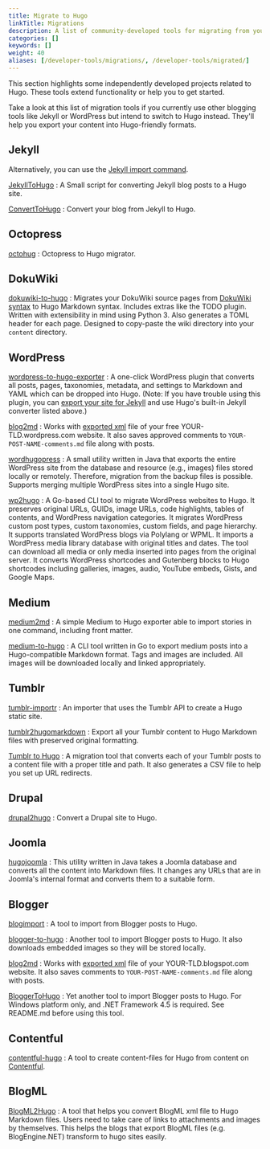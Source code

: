 ```yaml
---
title: Migrate to Hugo
linkTitle: Migrations
description: A list of community-developed tools for migrating from your existing static site generator or content management system to Hugo.
categories: []
keywords: []
weight: 40
aliases: [/developer-tools/migrations/, /developer-tools/migrated/]
---
```


This section highlights some independently developed projects related to Hugo. These tools extend functionality or help you to get started.

Take a look at this list of migration tools if you currently use other blogging tools like Jekyll or WordPress but intend to switch to Hugo instead. They'll help you export your content into Hugo-friendly formats.

## Jekyll

Alternatively, you can use the [Jekyll import command](/docs/reference/commands/hugo_import_jekyll/).

[JekyllToHugo](https://github.com/fredrikloch/JekyllToHugo)
: A Small script for converting Jekyll blog posts to a Hugo site.

[ConvertToHugo](https://github.com/coderzh/ConvertToHugo)
: Convert your blog from Jekyll to Hugo.

## Octopress

[octohug](https://github.com/codebrane/octohug)
: Octopress to Hugo migrator.

## DokuWiki

[dokuwiki-to-hugo](https://github.com/wgroeneveld/dokuwiki-to-hugo)
: Migrates your DokuWiki source pages from [DokuWiki syntax](https://www.dokuwiki.org/wiki:syntax) to Hugo Markdown syntax. Includes extras like the TODO plugin. Written with extensibility in mind using Python 3. Also generates a TOML header for each page. Designed to copy-paste the wiki directory into your `content` directory.

## WordPress

[wordpress-to-hugo-exporter](https://github.com/SchumacherFM/wordpress-to-hugo-exporter)
: A one-click WordPress plugin that converts all posts, pages, taxonomies, metadata, and settings to Markdown and YAML which can be dropped into Hugo. (Note: If you have trouble using this plugin, you can [export your site for Jekyll](https://wordpress.org/plugins/jekyll-exporter/) and use Hugo's built-in Jekyll converter listed above.)

[blog2md](https://github.com/palaniraja/blog2md)
: Works with [exported xml](https://en.support.wordpress.com/export/) file of your free YOUR-TLD.wordpress.com website. It also saves approved comments to `YOUR-POST-NAME-comments.md` file along with posts.

[wordhugopress](https://github.com/nantipov/wordhugopress)
: A small utility written in Java that exports the entire WordPress site from the database and resource (e.g., images) files stored locally or remotely. Therefore, migration from the backup files is possible. Supports merging multiple WordPress sites into a single Hugo site.

[wp2hugo](https://github.com/ashishb/wp2hugo)
: A Go-based CLI tool to migrate WordPress websites to Hugo. It preserves original URLs, GUIDs, image URLs, code highlights, tables of contents, and WordPress navigation categories. It migrates WordPress custom post types, custom taxonomies, custom fields, and page hierarchy. It supports translated WordPress blogs via Polylang or WPML. It imports a WordPress media library database with original titles and dates. The tool can download all media or only media inserted into pages from the original server. It converts WordPress shortcodes and Gutenberg blocks to Hugo shortcodes including galleries, images, audio, YouTube embeds, Gists, and Google Maps.

## Medium

[medium2md](https://github.com/gautamdhameja/medium-2-md)
: A simple Medium to Hugo exporter able to import stories in one command, including front matter.

[medium-to-hugo](https://github.com/bgadrian/medium-to-hugo)
: A CLI tool written in Go to export medium posts into a Hugo-compatible Markdown format. Tags and images are included. All images will be downloaded locally and linked appropriately.

## Tumblr

[tumblr-importr](https://github.com/carlmjohnson/tumblr-importr)
: An importer that uses the Tumblr API to create a Hugo static site.

[tumblr2hugomarkdown](https://github.com/Wysie/tumblr2hugomarkdown)
: Export all your Tumblr content to Hugo Markdown files with preserved original formatting.

[Tumblr to Hugo](https://github.com/jipiboily/tumblr-to-hugo)
: A migration tool that converts each of your Tumblr posts to a content file with a proper title and path. It also generates a CSV file to help you set up URL redirects.

## Drupal

[drupal2hugo](https://github.com/danapsimer/drupal2hugo)
: Convert a Drupal site to Hugo.

## Joomla

[hugojoomla](https://github.com/davetcc/hugojoomla)
: This utility written in Java takes a Joomla database and converts all the content into Markdown files. It changes any URLs that are in Joomla's internal format and converts them to a suitable form.

## Blogger

[blogimport](https://github.com/natefinch/blogimport)
: A tool to import from Blogger posts to Hugo.

[blogger-to-hugo](https://pypi.org/project/blogger-to-hugo/)
: Another tool to import Blogger posts to Hugo. It also downloads embedded images so they will be stored locally.

[blog2md](https://github.com/palaniraja/blog2md)
: Works with [exported xml](https://support.google.com/blogger/answer/41387?hl=en) file of your YOUR-TLD.blogspot.com website. It also saves comments to `YOUR-POST-NAME-comments.md` file along with posts.

[BloggerToHugo](https://github.com/huanlin/blogger-to-hugo)
: Yet another tool to import Blogger posts to Hugo. For Windows platform only, and .NET Framework 4.5 is required. See README.md before using this tool.

## Contentful

[contentful-hugo](https://github.com/ModiiMedia/contentful-hugo)
: A tool to create content-files for Hugo from content on [Contentful](https://www.contentful.com/).

## BlogML

[BlogML2Hugo](https://github.com/jijiechen/BlogML2Hugo)
: A tool that helps you convert BlogML xml file to Hugo Markdown files. Users need to take care of links to attachments and images by themselves. This helps the blogs that export BlogML files (e.g. BlogEngine.NET) transform to hugo sites easily.
